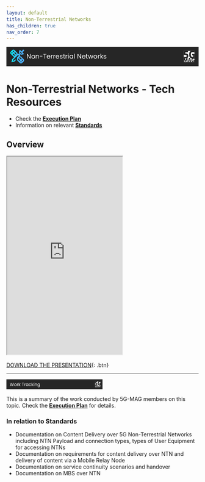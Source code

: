 ```yaml
---
layout: default
title: Non-Terrestrial Networks
has_children: true
nav_order: 7
---
```


<img src="../assets/images/Banner_NTN.png" /> 

# Non-Terrestrial Networks - Tech Resources

* Check the [**Execution Plan**](https://github.com/orgs/5G-MAG/projects/44/views/6)
* Information on relevant [**Standards**](https://5g-mag.github.io/Standards/pages/ntn.html)

## Overview
<iframe width="60%" height="520" src="https://drive.google.com/file/d/1hClk6BnjbUUqevQj2IU8j54U3Y1WUDKh/preview"></iframe>

[DOWNLOAD THE PRESENTATION](https://drive.google.com/file/d/1hClk6BnjbUUqevQj2IU8j54U3Y1WUDKh/preview){: .btn}

---

<img src="../assets/images/Banner_WorkTracking.png" width="50%" /> 

This is a summary of the work conducted by 5G-MAG members on this topic. Check the [**Execution Plan**](https://github.com/orgs/5G-MAG/projects/44/views/6) for details.

### In relation to Standards
* Documentation on Content Delivery over 5G Non-Terrestrial Networks including NTN Payload and connection types, types of User Equipment for accessing NTNs
* Documentation on requirements for content delivery over NTN and delivery of content via a Mobile Relay Node
* Documentation on service continuity scenarios and handover
* Documentation on MBS over NTN
